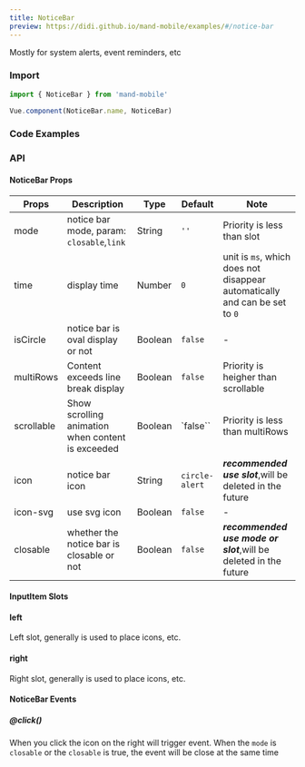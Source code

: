 ```yaml
---
title: NoticeBar
preview: https://didi.github.io/mand-mobile/examples/#/notice-bar
---
```


Mostly for system alerts, event reminders, etc

### Import

```javascript
import { NoticeBar } from 'mand-mobile'

Vue.component(NoticeBar.name, NoticeBar)
```


### Code Examples
<!-- DEMO -->

### API

#### NoticeBar Props
|Props | Description | Type | Default | Note|
|----|-----|------|------|------|
|mode|notice bar mode, param: `closable`,`link`|String|`''`|Priority is less than slot|
|time|display time|Number|`0`|unit is `ms`, which does not disappear automatically and can be set to `0`|
|isCircle|notice bar is oval display or not|Boolean|`false`|-|
|multiRows|Content exceeds line break display|Boolean|`false`|Priority is heigher than scrollable|
|scrollable|Show scrolling animation when content is exceeded|Boolean|`false``|Priority is less than multiRows|
|icon|notice bar icon|String|`circle-alert`|***recommended use slot***,will be deleted in the future|
|icon-svg|use svg icon|Boolean|`false`|-|
|closable|whether the notice bar is closable or not|Boolean|`false`|***recommended use mode or slot***,will be deleted in the future|

#### InputItem Slots

#### left
Left slot, generally is used to place icons, etc.

#### right
Right slot, generally is used to place icons, etc.

#### NoticeBar Events

##### @click()
When you click the icon on the right will trigger event.
When the `mode` is `closable` or the `closable` is true, the event will be close at the same time
